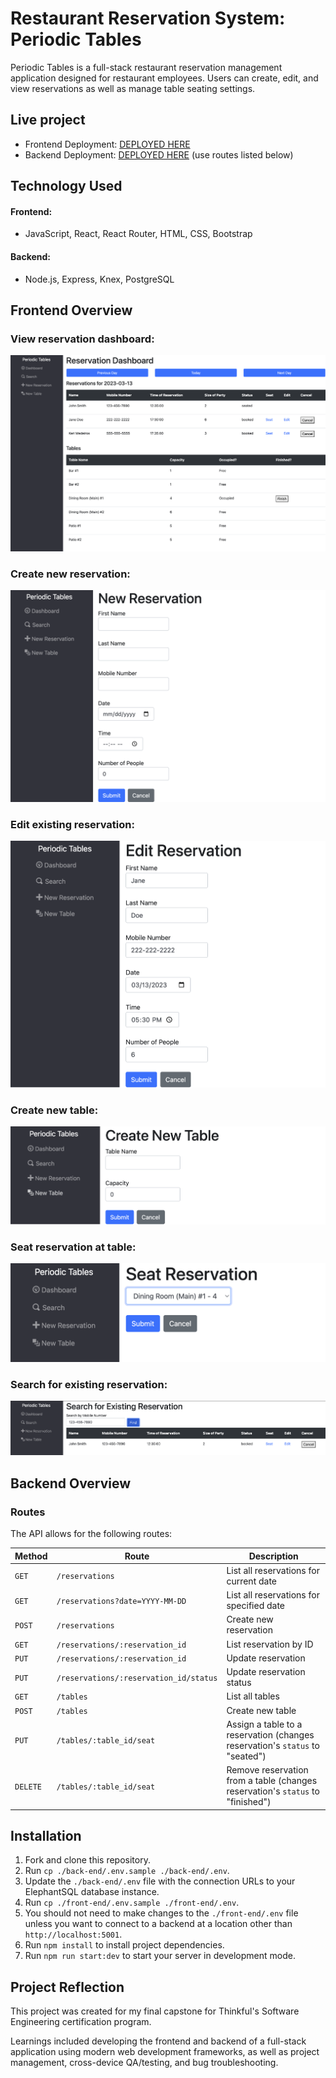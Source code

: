 # Restaurant Reservation System: Periodic Tables

Periodic Tables is a full-stack restaurant reservation management application designed for restaurant employees. Users can create, edit, and view reservations as well as manage table seating settings. 

## Live project

 - Frontend Deployment: [DEPLOYED HERE](https://restaurant-reservation-app-pi.vercel.app/dashboard)
 - Backend Deployment: [DEPLOYED HERE](https://restaurant-reservation-app-mu.vercel.app/) (use routes listed below) 

## Technology Used
#### Frontend:
 - JavaScript, React, React Router, HTML, CSS, Bootstrap
  
#### Backend:
 - Node.js, Express, Knex, PostgreSQL


## Frontend Overview

### View reservation dashboard:
![Dashboard view](/screenshot-images/reservation-dashboard.png "Reservation Dashboard")
### Create new reservation: 
![Dashboard view](/screenshot-images/new-reservation.png "Create New Reservation")
### Edit existing reservation:
![Dashboard view](/screenshot-images/edit-reservation.png "Edit Reservation")
### Create new table:
![Dashboard view](/screenshot-images/create-new-table.png "Create New Table")
### Seat reservation at table:
![Dashboard view](/screenshot-images/seat-reservation.png "Dashboard")
### Search for existing reservation:
![Dashboard view](/screenshot-images/search-for-reservation.png "Search For Existing Reservation")

## Backend Overview

### Routes

The API allows for the following routes:

Method | Route | Description
 -|-|-
| `GET` | `/reservations` | List all reservations for current date
| `GET` | `/reservations?date=YYYY-MM-DD` | List all reservations for specified date
| `POST` | `/reservations` | Create new reservation
| `GET` | `/reservations/:reservation_id` | List reservation by ID
| `PUT` | `/reservations/:reservation_id` | Update reservation
| `PUT` | `/reservations/:reservation_id/status` | Update reservation status
| `GET` | `/tables` | List all tables
| `POST` | `/tables` | Create new table
| `PUT` | `/tables/:table_id/seat` | Assign a table to a reservation (changes reservation's `status` to "seated")
| `DELETE` | `/tables/:table_id/seat` | Remove reservation from a table (changes reservation's `status` to "finished")



## Installation

1. Fork and clone this repository.
1. Run `cp ./back-end/.env.sample ./back-end/.env`.
1. Update the `./back-end/.env` file with the connection URLs to your ElephantSQL database instance.
1. Run `cp ./front-end/.env.sample ./front-end/.env`.
1. You should not need to make changes to the `./front-end/.env` file unless you want to connect to a backend at a location other than `http://localhost:5001`.
1. Run `npm install` to install project dependencies.
1. Run `npm run start:dev` to start your server in development mode.

## Project Reflection

This project was created for my final capstone for Thinkful's Software Engineering certification program.

Learnings included developing the frontend and backend of a full-stack application using modern web development frameworks, as well as project management, cross-device QA/testing, and bug troubleshooting. 